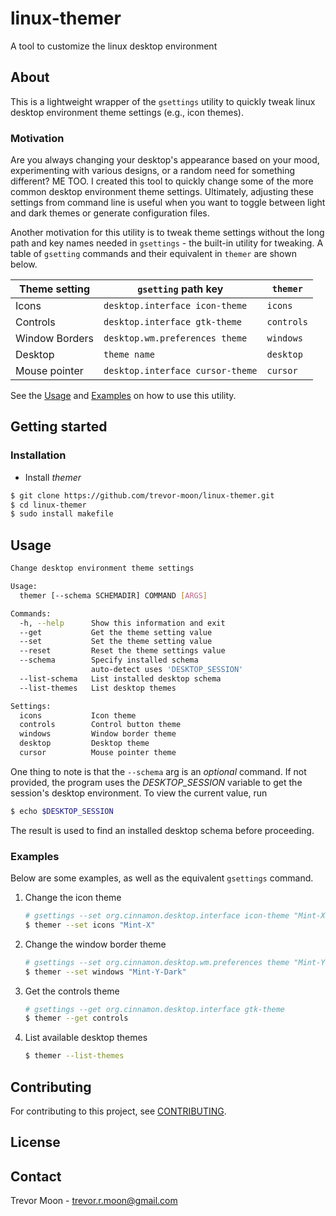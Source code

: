 # linux-themer

A tool to customize the linux desktop environment

## About

This is a lightweight wrapper of the `gsettings` utility to quickly tweak linux desktop environment theme settings (e.g., icon themes).

### Motivation

Are you always changing your desktop's appearance based on your mood, experimenting with various designs, or a random need for something different? ME TOO. I created this tool to quickly change some of the more common desktop environment theme settings. Ultimately, adjusting these settings from command line is useful when you want to toggle between light and dark themes or generate configuration files.

Another motivation for this utility is to tweak theme settings without the long path and key names needed in `gsettings` - the built-in utility for tweaking. A table of `gsetting` commands and their equivalent in `themer`  are shown below.

| Theme setting  | `gsetting` path key              | `themer`   |
|----------------|----------------------------------|------------|
| Icons          | `desktop.interface icon-theme`   | `icons`    |
| Controls       | `desktop.interface gtk-theme`    | `controls` |
| Window Borders | `desktop.wm.preferences theme`   | `windows`  |
| Desktop        | `theme name`                     | `desktop`  |
| Mouse pointer  | `desktop.interface cursor-theme` | `cursor`   |

See the [Usage](#usage) and [Examples](#examples) on how to use this utility.

## Getting started

### Installation

- Install *themer*

```bash
$ git clone https://github.com/trevor-moon/linux-themer.git
$ cd linux-themer
$ sudo install makefile
```

## Usage

```bash
Change desktop environment theme settings

Usage:
  themer [--schema SCHEMADIR] COMMAND [ARGS]

Commands:
  -h, --help      Show this information and exit
  --get           Get the theme setting value
  --set           Set the theme setting value
  --reset         Reset the theme settings value
  --schema        Specify installed schema
                  auto-detect uses 'DESKTOP_SESSION'
  --list-schema   List installed desktop schema
  --list-themes   List desktop themes

Settings:
  icons           Icon theme
  controls        Control button theme
  windows         Window border theme
  desktop         Desktop theme
  cursor          Mouse pointer theme
```

One thing to note is that the `--schema` arg is an *optional* command. If not provided, the program uses the *DESKTOP_SESSION* variable to get the session's desktop environment. To view the current value, run

```bash
$ echo $DESKTOP_SESSION
```

The result is used to find an installed desktop schema before proceeding.

### Examples

Below are some examples, as well as the equivalent `gsettings` command.

1) Change the icon theme

   ```bash
   # gsettings --set org.cinnamon.desktop.interface icon-theme "Mint-X"
   $ themer --set icons "Mint-X"
   ```

2) Change the window border theme

   ```bash
   # gsettings --set org.cinnamon.desktop.wm.preferences theme "Mint-Y-Dark"
   $ themer --set windows "Mint-Y-Dark"
   ```

3) Get the controls theme

   ```bash
   # gsettings --get org.cinnamon.desktop.interface gtk-theme
   $ themer --get controls
   ```

4) List available desktop themes

    ```bash
    $ themer --list-themes
    ```

## Contributing

For contributing to this project, see [CONTRIBUTING](Contributing.md).

## License

## Contact

Trevor Moon - trevor.r.moon@gmail.com
